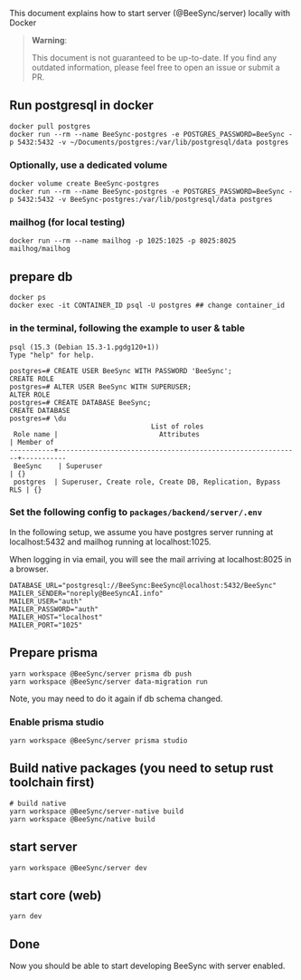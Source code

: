 This document explains how to start server (@BeeSync/server) locally with Docker

> **Warning**:
>
> This document is not guaranteed to be up-to-date.
> If you find any outdated information, please feel free to open an issue or submit a PR.

## Run postgresql in docker

```
docker pull postgres
docker run --rm --name BeeSync-postgres -e POSTGRES_PASSWORD=BeeSync -p 5432:5432 -v ~/Documents/postgres:/var/lib/postgresql/data postgres
```

### Optionally, use a dedicated volume

```
docker volume create BeeSync-postgres
docker run --rm --name BeeSync-postgres -e POSTGRES_PASSWORD=BeeSync -p 5432:5432 -v BeeSync-postgres:/var/lib/postgresql/data postgres
```

### mailhog (for local testing)

```
docker run --rm --name mailhog -p 1025:1025 -p 8025:8025 mailhog/mailhog
```

## prepare db

```
docker ps
docker exec -it CONTAINER_ID psql -U postgres ## change container_id
```

### in the terminal, following the example to user & table

```
psql (15.3 (Debian 15.3-1.pgdg120+1))
Type "help" for help.

postgres=# CREATE USER BeeSync WITH PASSWORD 'BeeSync';
CREATE ROLE
postgres=# ALTER USER BeeSync WITH SUPERUSER;
ALTER ROLE
postgres=# CREATE DATABASE BeeSync;
CREATE DATABASE
postgres=# \du
                                   List of roles
 Role name |                         Attributes                         | Member of
-----------+------------------------------------------------------------+-----------
 BeeSync    | Superuser                                                  | {}
 postgres  | Superuser, Create role, Create DB, Replication, Bypass RLS | {}
```

### Set the following config to `packages/backend/server/.env`

In the following setup, we assume you have postgres server running at localhost:5432 and mailhog running at localhost:1025.

When logging in via email, you will see the mail arriving at localhost:8025 in a browser.

```
DATABASE_URL="postgresql://BeeSync:BeeSync@localhost:5432/BeeSync"
MAILER_SENDER="noreply@BeeSyncAI.info"
MAILER_USER="auth"
MAILER_PASSWORD="auth"
MAILER_HOST="localhost"
MAILER_PORT="1025"
```

## Prepare prisma

```
yarn workspace @BeeSync/server prisma db push
yarn workspace @BeeSync/server data-migration run
```

Note, you may need to do it again if db schema changed.

### Enable prisma studio

```
yarn workspace @BeeSync/server prisma studio
```

## Build native packages (you need to setup rust toolchain first)

```
# build native
yarn workspace @BeeSync/server-native build
yarn workspace @BeeSync/native build
```

## start server

```
yarn workspace @BeeSync/server dev
```

## start core (web)

```
yarn dev
```

## Done

Now you should be able to start developing BeeSync with server enabled.
